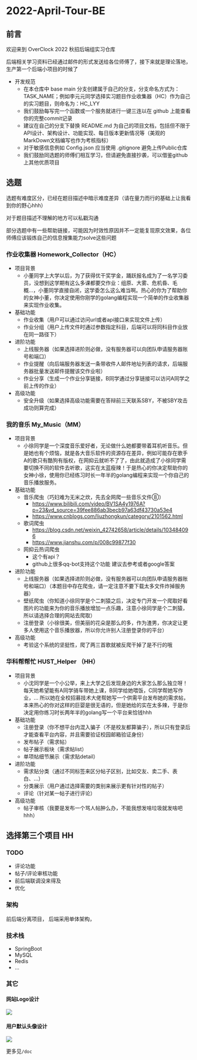 # 2022-April-Tour-BE

## 前言

欢迎来到 OverClock 2022 秋招后端组实习仓库

后端相关学习资料已经通过邮件的形式发送给各位师傅了，接下来就是理论落地，生产第一个后端小项目的时候了

- 开发规范
  - 在本仓库中 base main 分支创建属于自己的分支，分支命名方式为：TASK_NAME；例如李元元同学选择实习题目作业收集器（HC）作为自己的实习题目，则命名为：HC_LYY
  - 我们鼓励每写完一个函数或一个服务就进行一键三连以在 github 上能查看你的完整commit记录
  - 建议在自己的分支下替换 README.md 为自己的项目文档，包括但不限于API设计、架构设计、功能实现、每日版本更新情况等（美观的MarkDown文档编写也作为考核指标）
  - 对于敏感信息例如 Config.json 应当使用 .gitignore 避免上传Public仓库
  - 我们鼓励同选题的师傅们相互学习，但请避免直接抄袭，可以借鉴github上其他优质项目

## 选题

选题有难度区分，已经在题目描述中暗示难度差异（请在量力而行的基础上让我看到你的野心hhh）

对于题目描述不理解的地方可以私戳沟通

部分选题中有一些帮助链接，可能因为时效性原因并不一定能复现原文效果，各位师傅应该锻炼自己的信息搜集能力solve这些问题

### 作业收集器 Homework_Collector（HC）

- 项目背景
  - 小董同学上大学以后，为了获得优干奖学金，踊跃报名成为了一名学习委员，没想到这学期有这么多课都要交作业：组原、大雾、危机昏、毛概...，小董同学直接自闭，这学委怎么这么难当啊。热心的你为了帮助你的女神小董，你决定使用你刚学的golang编程实现一个简单的作业收集器来实现作业收集。
- 基础功能
  - 作业收集（用户可以通过访问url或者api接口来实现文件上传）
  - 作业分组（用户上传文件时通过参数指定科目，后端可以将同科目作业放在同一路径下）
- 进阶功能
  - 上线服务器（如果选择进阶则必做，没有服务器可以向团队申请服务器账号和端口）
  - 作业提醒（向后端服务器发送一条带收件人邮件地址列表的请求，后端服务器批量发送邮件提醒该交作业啦）
  - 作业分享（生成一个作业分享链接，B同学通过分享链接可以访问A同学之前上传的作业）
- 高级功能
  - 安全升级（如果选择高级功能需要在答辩前三天联系SBY，不被SBY攻击成功则算完成）

### 我的音乐 My_Music（MM）

- 项目背景
  - 小徐同学是一个深度音乐爱好者，无论做什么她都要带着耳机听音乐。但是她也有个烦恼，就是各大音乐软件的资源存在差异，例如可能存在歌手A的歌只有酷狗有版权，在网抑云就听不了了，由此就造成了小徐同学需要切换不同的软件去听歌，这实在太蓝瘦辣！于是热心的你决定帮助你的女神小徐，使用你已经练习时长一年半的golang编程来实现一个你自己的音乐播放服务。
- 基础功能
  - 音乐爬虫（巧妇难为无米之炊，先去全网爬一些音乐文件⑧）
    - https://www.bilibili.com/video/BV1SA4y1976A?p=23&vd_source=39fee886ab3becb97a63df43730a53e4
    - https://www.cnblogs.com/liuzhongkun/category/2101562.html
  - 歌词爬虫
    - https://blog.csdn.net/weixin_42742658/article/details/103484096
    - https://www.jianshu.com/p/008c99877f30
  - 网抑云热词爬虫
    - 这个有api？
    - github上很多qq-bot支持这个功能 建议去参考或者google答案
- 进阶功能
  - 上线服务器（如果选择进阶则必做，没有服务器可以向团队申请服务器账号和端口）（本题目中存在爬虫，请一定注意不要下载太多文件炸掉服务器）
  - 壁纸爬虫（你知道小徐同学是个二刺猿之后，决定专门开发一个爬取好看图片的功能来为你的音乐播放增加一点乐趣，注意小徐同学是个二刺猿，所以请选择合理的网站去爬取）
  - 注册登录（小徐很美，但美丽的花朵是那么的多，作为渣男，你决定让更多人使用这个音乐播放器，所以你允许别人注册登录你的平台）
- 高级功能
  - 考验这个系统的坚挺性，爬了两三首歌就被反爬干掉了是不行的哦

### 华科帮帮忙 HUST_Helper （HH）

- 项目背景
  - 小沈同学是一个小公举，来上大学之后发现身边的大家怎么那么独立呀！每天她希望能有A同学骑车带她上课，B同学给她喂饭，C同学帮她写作业，... 所以她在全校招募技术大佬帮她写一个供需平台发布她的需求帖，本来热心的你对这样的巨婴是很无语的，但是她给的实在太多辣，于是你决定用你练习时长两年半的golang写一个平台来恰钱hhh
- 基础功能
  - 注册登录（你不想平台内混入骗子（不是校友都算骗子），所以只有登录后才能查看平台内容，并且需要验证校园邮箱验证身份）
  - 发布帖子（需求帖）
  - 帖子展示板块（需求帖list）
  - 单项帖细节展示（需求贴detail）
- 进阶功能
  - 需求贴分类（通过不同标签来区分帖子区别，比如交友、卖二手、表白、...）
  - 分类展示（用户通过选择需要的类别来展示更有针对性的帖子）
  - 评论（针对某一帖子进行评论）
- 高级功能
  - 帖子审核（我要是发布一个骂人帖肿么办，不能我想发啥垃圾就发啥吧hhh）

## 选择第三个项目 HH

### TODO
- 评论功能
- 帖子/评论审核功能
- 前后端联调没来得及
- 优化

### 架构
前后端分离项目，
后端采用单体架构，

### 技术栈
- SpringBoot
- MySQL
- Redis
- ...

### 其它

#### 网站Logo设计
![](doc/logo/4.png)

#### 用户默认头像设计 
![](doc/header/3.png)

更多见`/doc`